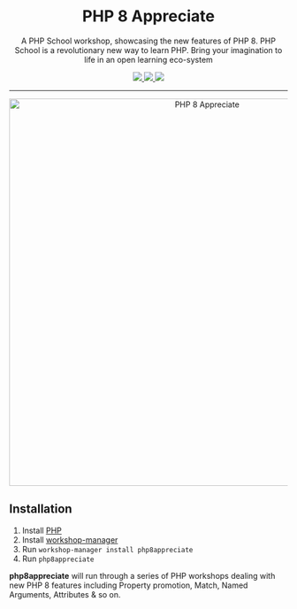 <h1 align="center">PHP 8 Appreciate</h1>

<p align="center">
A PHP School workshop, showcasing the new features of PHP 8. PHP School is a revolutionary new way to learn PHP. Bring your imagination to life in an open learning eco-system
</p>

<p align="center">
<a href="https://github.com/php-school/php8-appreciate/actions">
    <img src="https://github.com/php-school/php8-appreciate/actions/workflows/build.yml/badge.svg">
</a>
<a href="https://codecov.io/github/php-school/php8-appreciate">
    <img src="https://img.shields.io/codecov/c/github/php-school/php8-appreciate.svg?style=flat-square">
</a>
<a href="https://phpschool-team.slack.com/messages">
    <img src="https://phpschool.herokuapp.com/badge.svg">
</a>
</p>

---

<p align="center">

<img width="700" alt="PHP 8 Appreciate" src="https://user-images.githubusercontent.com/2817002/123790593-6a1fc500-d8d6-11eb-8285-bc0edfe40c7c.png">
</p>

## Installation

1. Install [PHP](http://php.net/downloads.php)
2. Install [workshop-manager](https://www.phpschool.io/)
3. Run `workshop-manager install php8appreciate`
4. Run `php8appreciate`

**php8appreciate** will run through a series of PHP workshops dealing with new PHP 8 features including Property promotion, Match, Named Arguments, Attributes & so on.
